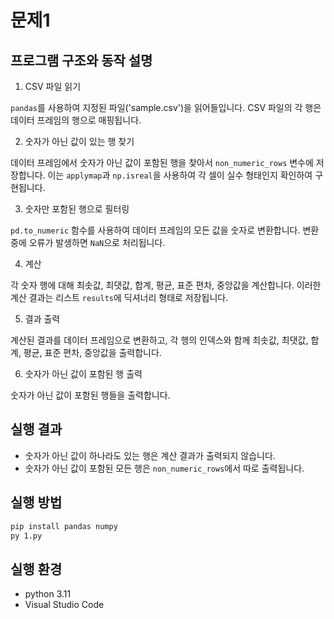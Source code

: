# 문제1

## 프로그램 구조와 동작 설명
1. CSV 파일 읽기

`pandas`를 사용하여 지정된 파일('sample.csv')을 읽어들입니다. CSV 파일의 각 행은 데이터 프레임의 행으로 매핑됩니다.

2. 숫자가 아닌 값이 있는 행 찾기

데이터 프레임에서 숫자가 아닌 값이 포함된 행을 찾아서 `non_numeric_rows` 변수에 저장합니다. 이는 `applymap`과 `np.isreal`을 사용하여 각 셀이 실수 형태인지 확인하여 구현됩니다.

3. 숫자만 포함된 행으로 필터링

`pd.to_numeric` 함수를 사용하여 데이터 프레임의 모든 값을 숫자로 변환합니다. 변환 중에 오류가 발생하면 `NaN`으로 처리됩니다.

4. 계산

각 숫자 행에 대해 최솟값, 최댓값, 합계, 평균, 표준 편차, 중앙값을 계산합니다. 이러한 계산 결과는 리스트 `results`에 딕셔너리 형태로 저장됩니다.

5. 결과 출력

계산된 결과를 데이터 프레임으로 변환하고, 각 행의 인덱스와 함께 최솟값, 최댓값, 합계, 평균, 표준 편차, 중앙값을 출력합니다.

6. 숫자가 아닌 값이 포함된 행 출력

숫자가 아닌 값이 포함된 행들을 출력합니다.

## 실행 결과
* 숫자가 아닌 값이 하나라도 있는 행은 계산 결과가 출력되지 않습니다.
* 숫자가 아닌 값이 포함된 모든 행은 `non_numeric_rows`에서 따로 출력됩니다.

## 실행 방법

```bash
pip install pandas numpy
py 1.py
```
## 실행 환경
* python 3.11
* Visual Studio Code